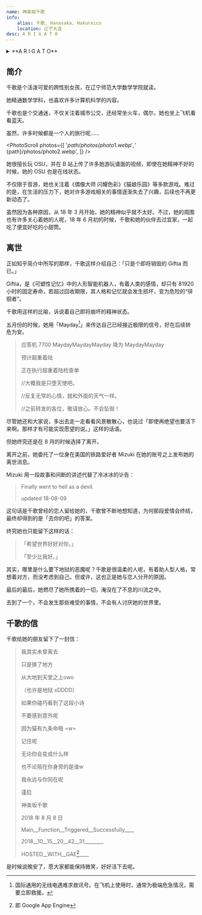 ```yaml
---
name: 神楽坂千歌
info:
    alias: 千歌, Hanasaka, Hakureico
    location: 辽宁大连
desc: A R I G A T O
---
```


<details>
<summary>**A R I G A T O**</summary>
> こんなちいさな星座なのに
>
> 明明我只是一个如此渺小的星座
> 
> ココにいたこと 気付いてくれて
> 
> 存在于这里 你却能注意到
> 
> ありがとう
> 
> 谢谢你
</details>

## 简介

千歌是个活泼可爱的跨性别女孩，在辽宁师范大学数学学院就读。

她精通数学学科，也喜欢许多计算机科学的内容。

千歌也是个交通迷，不仅关注着城市公交，还经常坐火车，偶尔，她也坐上飞机看看蓝天。

虽然，许多时候都是一个人的旅行呢……

<PhotoScroll photos={[
    '${path}/photos/photo1.webp',
    '${path}/photos/photo2.webp',
]} />

她很擅长玩 OSU，并在 B 站上传了许多她游玩谱面的视频，即使在她精神不好的时候，她的 OSU 也是在线状态。

不仅限于音游，她也关注着《偶像大师 闪耀色彩》《猫娘乐园》等多款游戏。难过的是，在生活的压力下，她对许多游戏相关的事情逐渐失去了兴趣，后续也不再更新动态了。

虽然因为各种原因，从 18 年 3 月开始，她的精神似乎就不太好。不过，她的周围也有许多关心着她的人呢，18 年 6 月初的时候，千歌和她的伙伴去过宜家，一起吃了便宜好吃的小甜筒。

## 离世

正如知乎简介中所写的那样，千歌这样介绍自己：「只是个即将销毁的 Giftia 而已。」

Giftia，是《可塑性记忆》中的人形智能机器人，有着人类的感情，却只有 81920 小时的固定寿命，若超过回收期限，其人格和记忆就会发生损坏，变为危险的“徘徊者”。

千歌用这样的比喻，诉说着自己即将崩坏的精神状态。

五月份的时候，她用「Mayday[^1]」来传达自己已经接近极限的信号，好在后续转危为安。

> 应答机 7700 MaydayMaydayMayday 降为 MaydayMayday
> 
> 预计超重着陆
> 
> 正在执行超重着陆检查单
> 
> //大概我是只堕天使吧。
> 
> //反复无常的心情，就和外面的天气一样。
> 
> //之前转发的各位，敬请放心。不会坠毁！

尽管她还和大家说，多出去走一走看看风景散散心，也说过「即使再绝望也要活下来啊。那样才有可能实现愿望的说。」这样的话语。

但她终究还是在 8 月的时候选择了离开。

离开之前，她委托了一位身在美国的铁路爱好者 Mizuki 在她的账号之上发布她的离世消息。

Mizuki 用一段故事和间断的讲述代替了冷冰冰的讣告：

> Finally went to hell as a devil.
> 
> updated 18-08-09

这句话是千歌曾经的恋人留给她的，千歌曾不断地想知道，为何那段爱情会终结，最终却得到的是「去你的吧」的答案。

终究她也只能留下这样的话：

> 「希望世界好好对你。」
>
> 「至少比我好。」

其实，哪里是什么要下地狱的恶魔呢？千歌是很温柔的人呢，有着助人型人格，常想着对方，而没考虑到自己。但或许，这也正是她与恋人分开的原因。

最后的最后，她燃尽了她所携着的一切，淹没在了不息的川流之中。

去到了一个，不会发生那些难受的事情，不会有人讨厌她的世界里。

## 千歌的信

千歌给她的朋友留下了一封信：

> 我其实未曾离去
> 
> 只是换了地方 
> 
> 从大地到天堂之上owo
> 
> （也许是地狱 xDDDD）
> 
> 如果你碰巧看到了这段小诗
> 
> 不要感到意外呢
> 
> 因为猫有九条命哦 =w=
> 
> 记住呢
> 
> 无论你会变成什么样
> 
> 也不论陪在你身旁的是谁w
> 
> 我永远与你同在呢
> 
> 谨启
> 
> 神楽坂千歌
> 
> 2018 年 8 月 8 日
> 
> Main__Function__Triggered__Successfully____
> 
> 2018__10__15__20__42__31________
> 
> HOSTED__WITH__GAE[^2]____

是时候说晚安了，愿大家都能保持微笑，好好活下去呢。

[^1]: 国际通用的无线电遇难求救讯号。在飞机上使用时，通常为极端危急情况，需要立即救援。

[^2]: 即 Google App Engine
